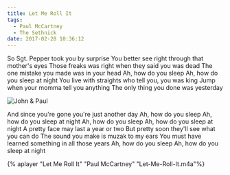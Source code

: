```yaml
---
title: Let Me Roll It
tags:
  - Paul McCartney
  - The Sethnick
date: 2017-02-28 10:36:12
---
```

So Sgt. Pepper took you by surprise
You better see right through that mother's eyes
Those freaks was right when they said you was dead
The one mistake you made was in your head
Ah, how do you sleep
Ah, how do you sleep at night
You live with straights who tell you, you was king
Jump when your momma tell you anything
The only thing you done was yesterday

![John & Paul](Lennon-McCartney.jpg)

And since you're gone you're just another day
Ah, how do you sleep
Ah, how do you sleep at night
Ah, how do you sleep
Ah, how do you sleep at night
A pretty face may last a year or two
But pretty soon they'll see what you can do
The sound you make is muzak to my ears
You must have learned something in all those years
Ah, how do you sleep
Ah, how do you sleep at night

{% aplayer "Let Me Roll It" "Paul McCartney" "Let-Me-Roll-It.m4a"%}
